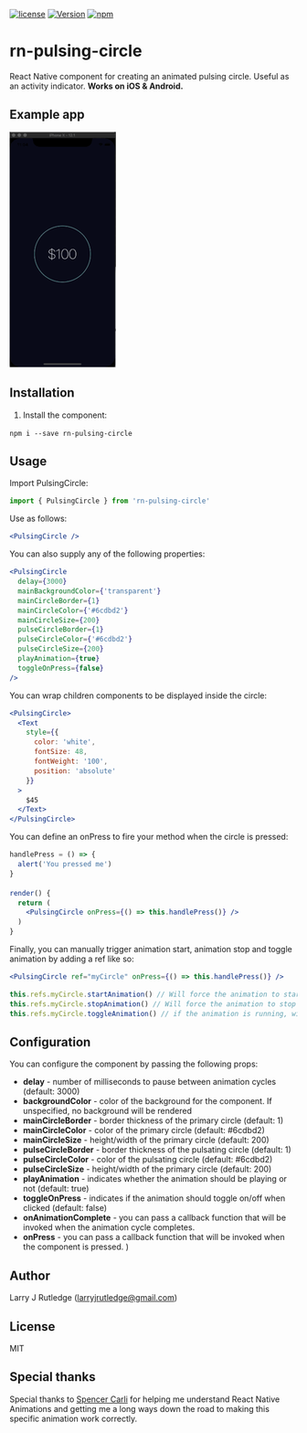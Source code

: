 [![license](https://img.shields.io/github/license/mashape/apistatus.svg)]()
[![Version](https://img.shields.io/npm/v/rn-pulsing-circle.svg)](https://www.npmjs.com/package/rn-pulsing-circle)
[![npm](https://img.shields.io/npm/dt/rn-pulsing-circle.svg)](https://www.npmjs.com/package/rn-pulsing-circle)

# rn-pulsing-circle

React Native component for creating an animated pulsing circle. Useful as an activity indicator. **Works on iOS & Android.**

## Example app

![image](screenshot.gif)

## Installation

1. Install the component:

`npm i --save rn-pulsing-circle`

## Usage

Import PulsingCircle:

```js
import { PulsingCircle } from 'rn-pulsing-circle'
```

Use as follows:

```jsx
<PulsingCircle />
```

You can also supply any of the following properties:

```jsx
<PulsingCircle
  delay={3000}
  mainBackgroundColor={'transparent'}
  mainCircleBorder={1}
  mainCircleColor={'#6cdbd2'}
  mainCircleSize={200}
  pulseCircleBorder={1}
  pulseCircleColor={'#6cdbd2'}
  pulseCircleSize={200}
  playAnimation={true}
  toggleOnPress={false}
/>
```

You can wrap children components to be displayed inside the circle:

```jsx
<PulsingCircle>
  <Text
    style={{
      color: 'white',
      fontSize: 48,
      fontWeight: '100',
      position: 'absolute'
    }}
  >
    $45
  </Text>
</PulsingCircle>
```

You can define an onPress to fire your method when the circle is pressed:

```jsx
handlePress = () => {
  alert('You pressed me')
}

render() {
  return (
    <PulsingCircle onPress={() => this.handlePress()} />
  )
}
```

Finally, you can manually trigger animation start, animation stop and toggle animation by adding a ref like so:

```jsx
<PulsingCircle ref="myCircle" onPress={() => this.handlePress()} />
```

```javascript
this.refs.myCircle.startAnimation() // Will force the animation to start
this.refs.myCircle.stopAnimation() // Will force the animation to stop
this.refs.myCircle.toggleAnimation() // if the animation is running, will stop the animation. Otherwise will start the animation
```

## Configuration

You can configure the component by passing the following props:

- **delay** - number of milliseconds to pause between animation cycles (default: 3000)
- **backgroundColor** - color of the background for the component. If unspecified, no background will be rendered
- **mainCircleBorder** - border thickness of the primary circle (default: 1)
- **mainCircleColor** - color of the primary circle (default: #6cdbd2)
- **mainCircleSize** - height/width of the primary circle (default: 200)
- **pulseCircleBorder** - border thickness of the pulsating circle (default: 1)
- **pulseCircleColor** - color of the pulsating circle (default: #6cdbd2)
- **pulseCircleSize** - height/width of the primary circle (default: 200)
- **playAnimation** - indicates whether the animation should be playing or not (default: true)
- **toggleOnPress** - indicates if the animation should toggle on/off when clicked (default: false)
- **onAnimationComplete** - you can pass a callback function that will be invoked when the animation cycle completes.
- **onPress** - you can pass a callback function that will be invoked when the component is pressed.
  )

## Author

Larry J Rutledge (larryjrutledge@gmail.com)

## License

MIT

## Special thanks

Special thanks to [Spencer Carli](http://www.handlebarlabs.com/) for helping me understand React Native Animations and getting me a long ways down the road to making this specific animation work correctly.
